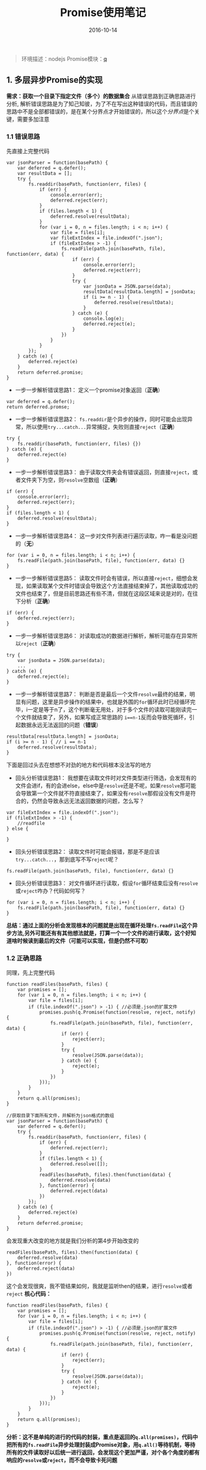 ﻿---
title: "Promise使用笔记"
date: 2016-10-14
tags: ["NodeJs","Promise"]
draft: false
---

> 环境描述：nodejs
> Promise模块：[q](https://www.npmjs.com/package/q) 

## 1. 多层异步Promise的实现
**需求：获取一个目录下指定文件（多个）的数据集合**
从错误思路到正确思路进行分析, 解析错误思路是为了知己知彼，为了不在写出这种错误的代码，而且错误的思路中不是全部都错误的，是在某个分界点才开始错误的，所以这个*分界点*是个关键，需要多加注意
### 1.1 错误思路
先直接上完整代码
```
var jsonParser = function(basePath) {
    var deferred = q.defer();
    var resultData = [];
    try {
        fs.readdir(basePath, function(err, files) {
            if (err) {
                console.error(err);
                deferred.reject(err);
            }
            if (files.length < 1) {
                deferred.resolve(resultData);
            }
            for (var i = 0, n = files.length; i < n; i++) {
                var file = files[i];
                var fileExtIndex = file.indexOf(".json");
                if (fileExtIndex > -1) {
                    fs.readFile(path.join(basePath, file), function(err, data) {
                        if (err) {
                            console.error(err);
                            deferred.reject(err);
                        }
                        try {
                            var jsonData = JSON.parse(data);
                            resultData[resultData.length] = jsonData;
                            if (i >= n - 1) {
                                deferred.resolve(resultData);
                            }
                        } catch (e) {
                            console.log(e);
                            deferred.reject(e);
                        }
                    })
                }
            }
        });
    } catch (e) {
        deferred.reject(e)
    }
    return deferred.promise;
}
```
* 一步一步解析错误思路1：
定义一个promise对象返回（**正确**）
```
var deferred = q.defer();
return deferred.promse;
```
* 一步一步解析错误思路2：
`fs.readdir`是个异步的操作，同时可能会出现异常，所以使用`try...catch...`异常捕捉，失败则直接`reject`（**正确**）
```
try {
    fs.readdir(basePath, function(err, files) {})
} catch (e) {
    deferred.reject(e)
}
```
* 一步一步解析错误思路3：
由于读取文件夹会有错误返回，则直接`reject`，或者文件夹下为空，则`resolve`空数组（**正确**）
```
if (err) {
    console.error(err);
    deferred.reject(err);
}
if (files.length < 1) {
    deferred.resolve(resultData);
}
```
* 一步一步解析错误思路4：
这一步对文件列表进行遍历读取，咋一看是没问题的（**无**）
```
for (var i = 0, n = files.length; i < n; i++) {
    fs.readFile(path.join(basePath, file), function(err, data) {}
}
```
* 一步一步解析错误思路5：
读取文件时会有错误，所以直接`reject`，细想会发现，如果读取某个文件时错误会导致这个方法直接结束掉了，其他读取成功的文件也结束了，但是目前思路还有些不清，但就在这段区域来说是对的，在往下分析（**正确**）
```
if (err) {
    deferred.reject(err);
}
```
* 一步一步解析错误思路6：
对读取成功的数据进行解析，解析可能存在异常所以`reject`（**正确**）
```
try {
    var jsonData = JSON.parse(data);
    ...
} catch (e) {
    deferred.reject(e);
}
```
* 一步一步解析错误思路7：
判断是否是最后一个文件`resolve`最终的结果，明显有问题，这里是异步操作的结果中，也就是外围的`for`循环此时已经循环完毕，i一定是等于n了，这个判断毫无用处，对于多个文件的读取可能刚读完一个文件就结束了，另外，如果写成正常思路的 `i==n-1`反而会导致死循环，引起数据永远无法返回的问题（**错误**）
```
resultData[resultData.length] = jsonData;
if (i >= n - 1) { // i == n-1
    deferred.resolve(resultData);
}
```
下面是回过头去在想想不对劲的地方和代码根本没法写的地方

* 回头分析错误思路1：
我想要在读取文件时对文件类型进行筛选，会发现有的文件会进if，有的会进else，else中是`resolve`还是不呢，如果`resolve`那可能会导致第一个文件就不符直接结束了，如果没有`resolve`那假设没有文件是符合的，仍然会导致永远无法返回数据的问题，怎么写？
```
var fileExtIndex = file.indexOf(".json");
if (fileExtIndex > -1) {
    //readfile
} else {
    
}
```
* 回头分析错误思路2：
读取文件时可能会报错，那是不是应该`try...catch...`，那到底写不写`reject`呢？
```
fs.readFile(path.join(basePath, file), function(err, data) {}
```
* 回头分析错误思路3：
对文件循环进行读取，假设`for`循环结束后没有`resolve`或`reject`咋办？代码如何写？
```
for (var i = 0, n = files.length; i < n; i++) {
    fs.readFile(path.join(basePath, file), function(err, data) {}
}
```
**总结：通过上面的分析会发现根本的问题就是出现在循环处理`fs.readFile`这个异步方法,另外可能还有有其他想法就是，打算一个一个文件的进行读取，这个好知道啥时候读到最后的文件（可能可以实现，但是仍然不可取）**

### 1.2 正确思路
同理，先上完整代码
```
function readFiles(basePath, files) {
    var promises = [];
    for (var i = 0, n = files.length; i < n; i++) {
        var file = files[i];
        if (file.indexOf(".json") > -1) { //必须是.json的扩展文件
            promises.push(q.Promise(function(resolve, reject, notify) {
                fs.readFile(path.join(basePath, file), function(err, data) {
                    if (err) {
                        reject(err);
                    }
                    try {
                        resolve(JSON.parse(data));
                    } catch (e) {
                        reject(e);
                    }
                })
            }));
        }
    }
    return q.all(promises);
}

//获取目录下面所有文件，并解析为json格式的数组
var jsonParser = function(basePath) {
    var deferred = q.defer();
    try {
        fs.readdir(basePath, function(err, files) {
            if (err) {
                deferred.reject(err);
            }
            if (files.length < 1) {
                deferred.resolve([]);
            }
            readFiles(basePath, files).then(function(data) {
                deferred.resolve(data)
            }, function(error) {
                deferred.reject(data)
            })
        });
    } catch (e) {
        deferred.reject(e)
    }
    return deferred.promise;
}
```
会发现重大改变的地方就是我们分析的第4步开始改变的
```
readFiles(basePath, files).then(function(data) {
    deferred.resolve(data)
}, function(error) {
    deferred.reject(data)
})
```
这个会发现很爽，我不管结果如何，我就是监听then的结果，进行`resolve`或者`reject`
**核心代码：**
```
function readFiles(basePath, files) {
    var promises = [];
    for (var i = 0, n = files.length; i < n; i++) {
        var file = files[i];
        if (file.indexOf(".json") > -1) { //必须是.json的扩展文件
            promises.push(q.Promise(function(resolve, reject, notify) {
                fs.readFile(path.join(basePath, file), function(err, data) {
                    if (err) {
                        reject(err);
                    }
                    try {
                        resolve(JSON.parse(data));
                    } catch (e) {
                        reject(e);
                    }
                })
            }));
        }
    }
    return q.all(promises);
}
```
**分析：这不是单纯的进行的代码的封装，重点是返回的`q.all(promises)`，代码中把所有的`fs.readFile`异步处理封装成Promise对象，用`q.all()`等待机制，等待所有的文件读取好以后统一进行返回，会发现这个更加严谨，对个各个角度的都有响应的`resolve`或`reject`，而不会导致卡死问题**
